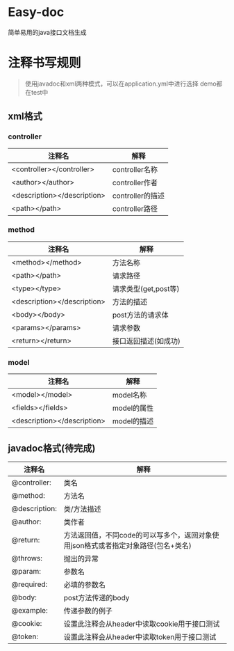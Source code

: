 # Easy-doc
简单易用的java接口文档生成

# 注释书写规则
> 使用javadoc和xml两种模式，可以在application.yml中进行选择
> demo都在test中
## xml格式
### controller
注释名 | 解释
--- | ---
\<controller>\</controller> | controller名称
\<author>\</author> | controller作者
\<description>\</description> | controller的描述
\<path>\</path> | controller路径
### method
注释名 | 解释
--- | ---
\<method>\</method> | 方法名称
\<path>\</path> | 请求路径
\<type>\</type> | 请求类型(get,post等)
\<description>\</description> | 方法的描述
\<body>\</body> | post方法的请求体
\<params>\</params> | 请求参数
\<return>\</return> | 接口返回描述(如<code0>成功</code0>)
### model
注释名 | 解释
--- | ---
\<model>\</model> | model名称
\<fields>\</fields> | model的属性
\<description>\</description> | model的描述


## javadoc格式(待完成)
注释名 | 解释
--- | ---
@controller: | 类名
@method: | 方法名   
@description: | 类/方法描述
@author: | 类作者
@return: | 方法返回值，不同code的可以写多个，返回对象使用json格式或者指定对象路径(包名+类名)
@throws: | 抛出的异常
@param: | 参数名
@required: | 必填的参数名
@body: | post方法传递的body 
@example: | 传递参数的例子
@cookie: | 设置此注释会从header中读取cookie用于接口测试
@token: | 设置此注释会从header中读取token用于接口测试
